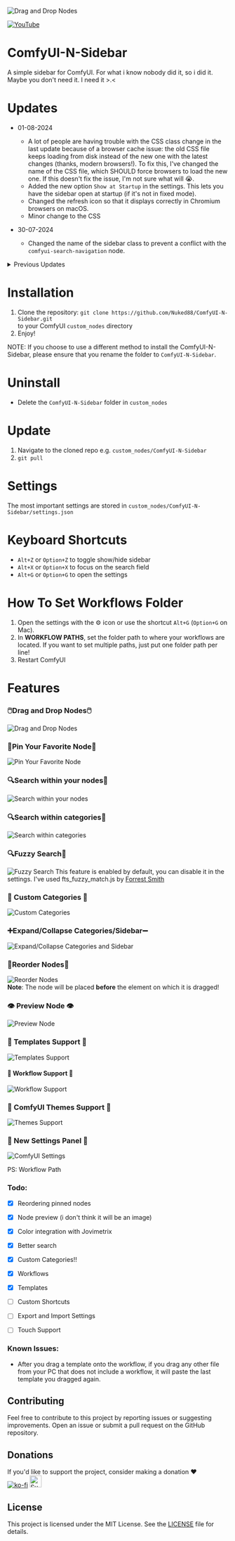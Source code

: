 
![Drag and Drop Nodes](./images/header.png)



[![YouTube](./images/YouTube.svg)](https://www.youtube.com/channel/UCnu819ZX2xiusPpbQ4KzSmA)

# ComfyUI-N-Sidebar
A simple sidebar for ComfyUI.
For what i know nobody did it, so i did it.
Maybe you don't need it. I need it >.< 

# Updates

- 01-08-2024
  - A lot of people are having trouble with the CSS class change in the last update because of a browser cache issue: the old CSS file keeps loading from disk instead of the new one with the latest changes (thanks, modern browsers!). To fix this, I've changed the name of the CSS file, which SHOULD force browsers to load the new one. If this doesn't fix the issue, I'm not sure what will 😭.
  - Added the new option `Show at Startup` in the settings. This lets you have the sidebar open at startup (if it's not in fixed mode).
  - Changed the refresh icon so that it displays correctly in Chromium browsers on macOS.
  - Minor change to the CSS

- 30-07-2024
  - Changed the name of the sidebar class to prevent a conflict with the `comfyui-search-navigation` node.

<details>
	<summary>Previous Updates</summary>

- 21-07-2024
  - Fixed a cache bug on the templates panel

- 19-07-2024
  - Added OSX shortcut support

- 05-07-2024
  - Fixed bug on dragging templates  
  - Added multi user support on templates


- 04-06-2024
  - Fixed some bugs
  - Changed icon bar positioning to the border of the screen
  - Implemented the DAMN subcategory view on the node panel!!! xD (you can disable it in the settings if you don't want it)
  - Added the ability to disable the "Auto Show" feature
  - Added the ability to view folders inside the workflow panel
  - Added some tooltips for better UX
  - Changed the Custom Node Categories icon (I didn't like the old one)
  - Added a little icon in custom categories and folders/subcategories
  - Added the ability to move workflows in custom categories via the context menu
  - Added the ability to open workflows in another TAB

NOTE: If you had some custom categories in the workflow panel, at the first start they will be migrated to the new system (since I did a full rewrite to support the folders). It is possible that you need to refresh the page more than once to see them again. Also, a backup of the settings.json will be created before the migration in case anything goes wrong.

NOTE2: I hope I did not break anything T_T


- 25-05-2024
  - Fixed some bugs
  - Added Templates support**
    - Added ability categorize custom categories
    - Added preview (list of used nodes)
    
  - Added Workflow support!
    - Added ability to rename workflows
    - Added ability to remove workflows
    - Added ability to categorize workflows
    - Added preview (list of used nodes), (disabled by default)

** i did not enabled the **rename** and **delete** because it's conflicing with the TemplateManager


- 21-04-2024
  - Rewritten a lot of the code to improve performance and readability, and slightly adjusted the UI to ensure compatibility with future updates.
  - ADDED CUSTOM CATEGORIES
  - Added custom setting panel
  - Re-Implemented the 'original' search function to support translated versions of ComfyUI (requires testing)
  - Added LEFT and RIGHT positioning options
  - Added "Auto Hide" feature
  - Now you have the option to use the default node ordering in ComfyUI instead of the alphabetical one
  - Added the possibility to perform a Soft or Factory Reset of the configuration
  - Now most configuration settings are stored in the settings.json file.
  - Fixed some bugs
  - Added some other bugs for sure!

- 31-03-2024 
  - Added fuzzy search (work in reverse too!) (enabled by default) -  You can disable it in the settings
  - Added description of the node under the preview (Visible only if the description is set in the node)
  - Added possibility to collapse pinned node/custom nodes sections
  - Added possibility to set the bottom space for the sidebar
  - Added the scroll to top button
  - Fixed some bugs
  - Started migration from cookies to localstorage
  - 🐰 Happy Easter! 🐰
</details>

# Installation

1. Clone the repository:
`git clone https://github.com/Nuked88/ComfyUI-N-Sidebar.git`  
to your ComfyUI `custom_nodes` directory
2. Enjoy!

NOTE: If you choose to use a different method to install the ComfyUI-N-Sidebar, please ensure that you rename the folder to `ComfyUI-N-Sidebar`.

# Uninstall
  - Delete the `ComfyUI-N-Sidebar` folder in `custom_nodes`


# Update
1. Navigate to the cloned repo e.g. `custom_nodes/ComfyUI-N-Sidebar`
2. `git pull`


# Settings
The most important settings are stored in `custom_nodes/ComfyUI-N-Sidebar/settings.json`


# Keyboard Shortcuts

- `Alt+Z` or `Option+Z` to toggle show/hide sidebar
- `Alt+X` or `Option+X` to focus on the search field
- `Alt+G` or `Option+G` to open the settings

# How To Set Workflows Folder

1. Open the settings with the ⚙ icon or use the shortcut `Alt+G` (`Option+G` on Mac).
2. In **WORKFLOW PATHS**, set the folder path to where your workflows are located. If you want to set multiple paths, just put one folder path per line!
3. Restart ComfyUI

# Features

### 🖱️Drag and Drop Nodes🖱️
![Drag and Drop Nodes](./images/dd.gif)


### 📌Pin Your Favorite Node📌
![Pin Your Favorite Node](./images/pin.gif)

### 🔍Search within your nodes📄
![Search within your nodes](./images/search_nodes.gif)

### 🔍Search within categories📂
![Search within categories](./images/search_categories.gif)

### 🔍Fuzzy Search🔄
![Fuzzy Search](./images/fuzzysearch.gif)
This feature is enabled by default, you can disable it in the settings. I've used fts_fuzzy_match.js by [Forrest Smith](https://github.com/forrestthewoods/lib_fts)

### 🎨 Custom Categories 📂
![Custom Categories](./images/custom_categories.gif)


### ➕Expand/Collapse Categories/Sidebar➖
![Expand/Collapse Categories and Sidebar](./images/expand_collapse.gif)

### 🔁Reorder Nodes🔁
![Reorder Nodes](./images/pin_reorder.gif)
<br>
**Note**: The node will be placed **before** the element on which it is dragged!

### 👁 Preview Node 👁
![Preview Node](./images/preview.gif)

### 📄 Templates Support 📄
![Templates Support](./images/templates.gif)

#### 📄 Workflow Support 📄
![Workflow Support](./images/workflows.gif)

### 🎨 ComfyUI Themes Support 🎨
![Themes Support ](./images/theme.gif)

### 🎨 New Settings Panel 🎨
![ComfyUI Settings](./images/settings.png)

PS: Workflow Path 




### Todo:
- [x] Reordering pinned nodes
- [x] Node preview (i don't think it will be an image)
- [x] Color integration with Jovimetrix
- [x] Better search
- [x] Custom Categories!!
- [x] Workflows
- [x] Templates
- [ ] Custom Shortcuts
- [ ] Export and Import Settings
- [ ] Touch Support


### Known Issues:
 - After you drag a template onto the workflow, if you drag any other file from your PC that does not include a workflow, it will paste the last template you dragged again.

## Contributing

Feel free to contribute to this project by reporting issues or suggesting improvements. Open an issue or submit a pull request on the GitHub repository.

## Donations

If you'd like to support the project, consider making a donation ❤️
<br>
[![ko-fi](https://ko-fi.com/img/githubbutton_sm.svg)](https://ko-fi.com/C0C0AJECJ) 
<a href="https://patreon.com/DreamingAIChannel"><img src="./images/patreon_badge.png" alt="Support me on Patreon" height="27" /></a>

## License

This project is licensed under the MIT License. See the [LICENSE](LICENSE) file for details.

